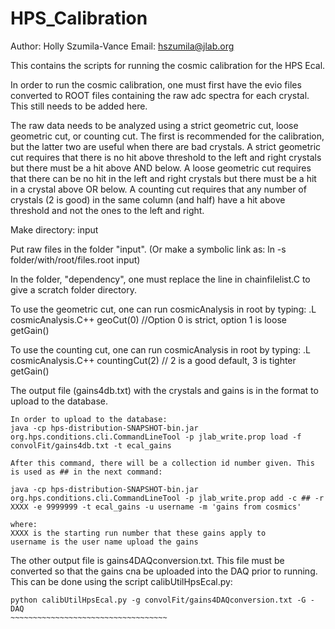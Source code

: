 # HPS_Calibration
Author: Holly Szumila-Vance
Email: hszumila@jlab.org

This contains the scripts for running the cosmic calibration for the HPS
Ecal. 

In order to run the cosmic calibration, one must first have the evio files
converted to ROOT files containing the raw adc spectra for each crystal. This
still needs to be added here.

The raw data needs to be analyzed using a strict geometric cut, loose
geometric cut, or counting cut. The first is recommended for the
calibration, but the latter two are useful when there are bad crystals. A
strict geometric cut requires that there is no hit above threshold to the left
and right crystals but there must be a hit above AND below. A loose geometric
cut requires that there can be no hit in the left and right crystals but there
must be a hit in a crystal above OR below. A counting cut requires that any
number of crystals (2 is good) in the same column (and half) have a hit above
threshold and not the ones to the left and right. 

Make directory: input

Put raw files in the folder "input".
(Or make a symbolic link as: ln -s folder/with/root/files.root input)

In the folder, "dependency", one must replace the line in chainfilelist.C to
give a scratch folder directory.

To use the geometric cut, one can run cosmicAnalysis in root by typing:
.L cosmicAnalysis.C++
geoCut(0) //Option 0 is strict, option 1 is loose
getGain()

To use the counting cut, one can run cosmicAnalysis in root by typing:
.L cosmicAnalysis.C++
countingCut(2) // 2 is a good default, 3 is tighter
getGain()

The output file (gains4db.txt) with the crystals and gains is in the format to upload to the database.

~~~~~~~~~~~~~~~~~~~~~~~~~~~~~~~~~~~
In order to upload to the database:
java -cp hps-distribution-SNAPSHOT-bin.jar org.hps.conditions.cli.CommandLineTool -p jlab_write.prop load -f convolFit/gains4db.txt -t ecal_gains

After this command, there will be a collection id number given. This is used as ## in the next command:

java -cp hps-distribution-SNAPSHOT-bin.jar org.hps.conditions.cli.CommandLineTool -p jlab_write.prop add -c ## -r XXXX -e 9999999 -t ecal_gains -u username -m 'gains from cosmics'

where:
XXXX is the starting run number that these gains apply to
username is the user name upload the gains
~~~~~~~~~~~~~~~~~~~~~~~~~~~~~~~~~~~

The other output file is gains4DAQconversion.txt. This file must be converted so that the gains cna be uploaded into the DAQ prior to running. This can be done using the script calibUtilHpsEcal.py:

~~~~~~~~~~~~~~~~~~~~~~~~~~~~~~~~~~~~
python calibUtilHpsEcal.py -g convolFit/gains4DAQconversion.txt -G -DAQ
~~~~~~~~~~~~~~~~~~~~~~~~~~~~~~~~~~~